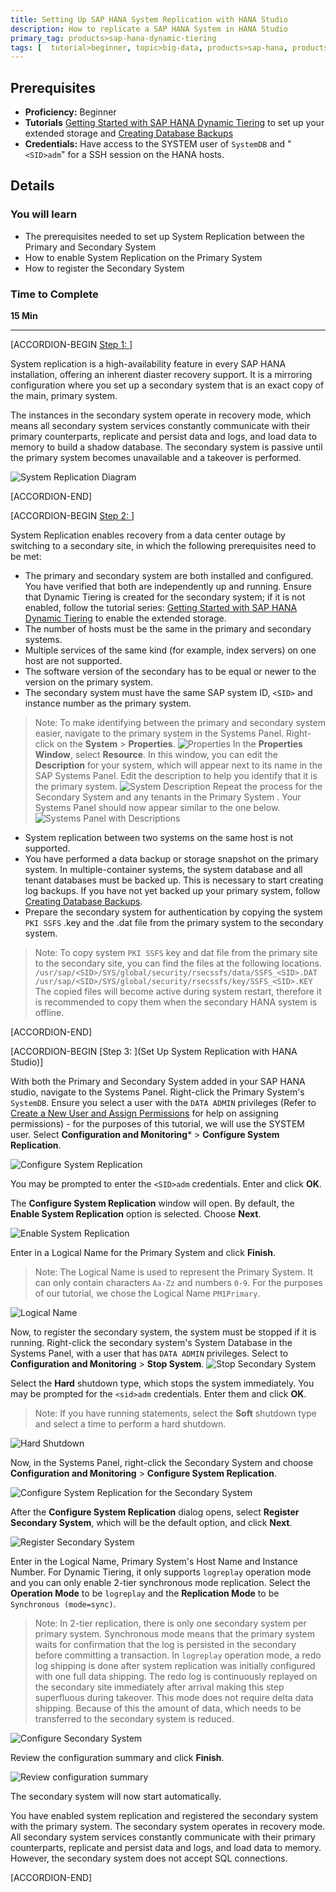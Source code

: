 ```yaml
---
title: Setting Up SAP HANA System Replication with HANA Studio
description: How to replicate a SAP HANA System in HANA Studio
primary_tag: products>sap-hana-dynamic-tiering
tags: [  tutorial>beginner, topic>big-data, products>sap-hana, products>sap-hana-dynamic-tiering, products>sap-hana-studio ]
---
```


## Prerequisites
 - **Proficiency:** Beginner
 - **Tutorials** [Getting Started with SAP HANA Dynamic Tiering](https://www.sap.com/developer/groups/dt-get-started.html) to set up your extended storage and [Creating Database Backups](https://www.sap.com/developer/groups/dt-backup-recovery.html)
 - **Credentials:** Have access to the SYSTEM user of  `SystemDB` and "`<SID>adm`" for a SSH session on the HANA hosts.

## Details
### You will learn
- The prerequisites needed to set up System Replication between the Primary and Secondary System
- How to enable System Replication on the Primary System
- How to register the Secondary System

### Time to Complete
**15 Min**

---

[ACCORDION-BEGIN [Step 1: ](Introduction)]

System replication is a high-availability feature in every SAP HANA installation, offering an inherent diaster recovery support. It is a mirroring configuration where you set up a secondary system that is an exact copy of the main, primary system.

The instances in the secondary system operate in recovery mode, which means all secondary system services constantly communicate with their primary counterparts, replicate and persist data and logs, and load data to memory to build a shadow database. The secondary system is passive until the primary system becomes unavailable and a takeover is performed.

![System Replication Diagram](system-repl-diagram.png)


[ACCORDION-END]

[ACCORDION-BEGIN [Step 2: ](Pre-requisites)]

System Replication enables recovery from a data center outage by switching to a secondary site, in which the following prerequisites need to be met:

- The primary and secondary system are both installed and configured. You have verified that both are independently up and running. Ensure that Dynamic Tiering is created for the secondary system; if it is not enabled, follow the tutorial series: [Getting Started with SAP HANA Dynamic Tiering](https://www.sap.com/developer/groups/dt-get-started.html) to enable the extended storage.
- The number of hosts must be the same in the primary and secondary systems.
- Multiple services of the same kind (for example, index servers) on one host are not supported.
- The software version of the secondary has to be equal or newer to the version on the primary system.
- The secondary system must have the same SAP system ID, `<SID>` and instance number as the primary system.
> Note: To make identifying between the primary and secondary system easier, navigate to the primary system in the Systems Panel. Right-click on the **System** > **Properties**.
![Properties](properties.png)
> In the **Properties Window**, select **Resource**. In this window, you can edit the **Description** for your system, which will appear next to its name in the SAP Systems Panel. Edit the description to help you identify that it is the primary system.
![System Description](system-description.png)
> Repeat the process for the Secondary System and any tenants in the Primary System . Your Systems Panel should now appear similar to the one below.
![Systems Panel with Descriptions](systems-panel-with-descriptions.png)
- System replication between two systems on the same host is not supported.
- You have performed a data backup or storage snapshot on the primary system. In multiple-container systems, the system database and all tenant databases must be backed up. This is necessary to start creating log backups. If you have not yet backed up your primary system, follow [Creating Database Backups](https://www.sap.com/developer/tutorials/dt-backup-recovery-part2.html).
- Prepare the secondary system for authentication by copying the system `PKI SSFS` .key and the .dat file from the primary system to the secondary system.
> Note: To copy system `PKI SSFS` key and dat file from the primary site to the secondary site, you can find the files at the following locations.
> `/usr/sap/<SID>/SYS/global/security/rsecssfs/data/SSFS_<SID>.DAT`
> `/usr/sap/<SID>/SYS/global/security/rsecssfs/key/SSFS_<SID>.KEY`
> The copied files will become active during system restart, therefore it is recommended to copy them when the secondary HANA system is offline.


[ACCORDION-END]

[ACCORDION-BEGIN [Step 3: ](Set Up System Replication with HANA Studio)]

With both the Primary and Secondary System added in your SAP HANA studio, navigate to the Systems Panel. Right-click the Primary System's `SystemDB`. Ensure you select a user with the `DATA ADMIN` privileges (Refer to [Create a New User and Assign Permissions](https://www.sap.com/developer/tutorials/dt-create-schema-load-data-part2.html) for help on assigning permissions) - for the purposes of this tutorial, we will use the SYSTEM user. Select **Configuration and Monitoring*** > **Configure System Replication**.

![Configure System Replication](configure-system-replication.png)

You may be prompted to enter the `<SID>adm` credentials. Enter and click **OK**.

The **Configure System Replication** window will open. By default, the **Enable System Replication** option is selected. Choose **Next**.

![Enable System Replication](enable-system-replication.png)

Enter in a Logical Name for the Primary System and click **Finish**.
> Note: The Logical Name is used to represent the Primary System. It can only contain characters `Aa-Zz` and numbers `0-9`.
For the purposes of our tutorial, we chose the Logical Name `PM1Primary`.

![Logical Name](logical-name.png)

Now, to register the secondary system, the system must be stopped if it is running. Right-click the secondary system's System Database in the Systems Panel, with a user that has `DATA ADMIN` privileges. Select to **Configuration and Monitoring** > **Stop System**.
![Stop Secondary System](stop-secondary-system.png)

Select the **Hard** shutdown type, which stops the system immediately. You may be prompted for the `<sid>adm` credentials. Enter them and click **OK**.

> Note: If you have running statements, select the **Soft** shutdown type and select a time to perform a hard shutdown.

![Hard Shutdown](stop-system.png)

Now, in the Systems Panel, right-click the Secondary System and choose **Configuration and Monitoring** > **Configure System Replication**.

![Configure System Replication for the Secondary System](configure-system-replication-secondary-system.png)

After the **Configure System Replication** dialog opens, select **Register Secondary System**, which will be the default option, and click **Next**.

![Register Secondary System](register-secondary-system.png)

Enter in the Logical Name, Primary System's Host Name and Instance Number. For Dynamic Tiering, it only supports `logreplay` operation mode and you can only enable 2-tier synchronous mode replication. Select the **Operation Mode** to be `logreplay` and the **Replication Mode** to be `Synchronous (mode=sync)`.

>Note: In 2-tier replication, there is only one secondary system per primary system. Synchronous mode means that the primary system waits for confirmation that the log is persisted in the secondary before committing a transaction.
> In `logreplay` operation mode, a redo log shipping is done after system replication was initially configured with one full data shipping. The redo log is continuously replayed on the secondary site immediately after arrival making this step superfluous during takeover. This mode does not require delta data shipping. Because of this the amount of data, which needs to be transferred to the secondary system is reduced.

![Configure Secondary System](configure-system.png)

Review the configuration summary and click **Finish**.

![Review configuration summary](review-configuration-settings.png)

The secondary system will now start automatically.

You have enabled system replication and registered the secondary system with the primary system. The secondary system operates in recovery mode. All secondary system services constantly communicate with their primary counterparts, replicate and persist data and logs, and load data to memory. However, the secondary system does not accept SQL connections.


[ACCORDION-END]
